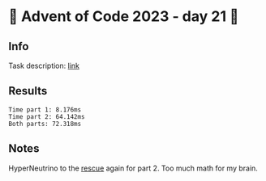 # 🎄 Advent of Code 2023 - day 21 🎄

## Info

Task description: [link](https://adventofcode.com/2023/day/21)

## Results

```
Time part 1: 8.176ms
Time part 2: 64.142ms
Both parts: 72.318ms
```

## Notes

HyperNeutrino to the [rescue](https://youtu.be/9UOMZSL0JTg?list=PLnNm9syGLD3zLoIGWeHfnEekEKxPKLivw&t=351) again for part 2.  Too much math for my brain.